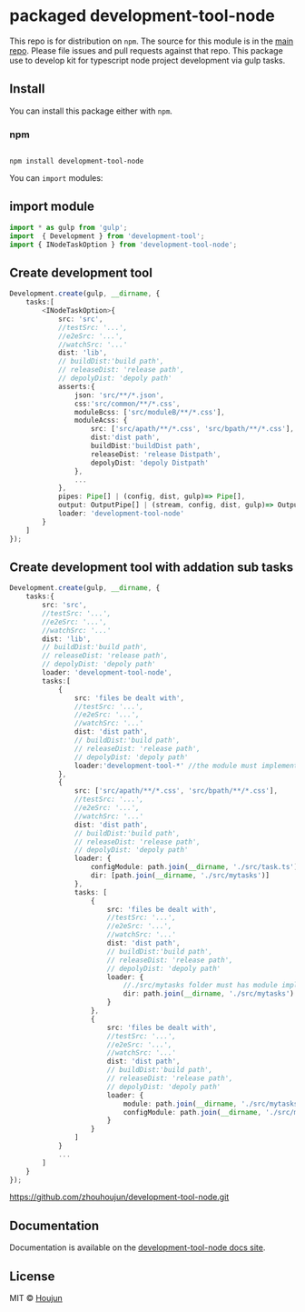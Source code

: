 # packaged development-tool-node

This repo is for distribution on `npm`. The source for this module is in the
[main repo](https://github.com/zhouhoujun/development-tool-node/src/mastert).
Please file issues and pull requests against that repo.
This package use to develop kit for typescript node project development via gulp tasks.

## Install

You can install this package either with `npm`.

### npm

```shell

npm install development-tool-node

```

You can `import` modules:

## import module

```ts
import * as gulp from 'gulp';
import  { Development } from 'development-tool';
import { INodeTaskOption } from 'development-tool-node';

```

## Create development tool

```ts
Development.create(gulp, __dirname, {
    tasks:[
        <INodeTaskOption>{
            src: 'src',
            //testSrc: '...',
            //e2eSrc: '...',
            //watchSrc: '...'
            dist: 'lib',
            // buildDist:'build path',
            // releaseDist: 'release path',
            // depolyDist: 'depoly path'
            asserts:{
                json: 'src/**/*.json',
                css:'src/common/**/*.css',
                moduleBcss: ['src/moduleB/**/*.css'],
                moduleAcss: {
                    src: ['src/apath/**/*.css', 'src/bpath/**/*.css'],
                    dist:'dist path',
                    buildDist:'buildDist path',
                    releaseDist: 'release Distpath',
                    depolyDist: 'depoly Distpath'
                },
                ...
            },
            pipes: Pipe[] | (config, dist, gulp)=> Pipe[],
            output: OutputPipe[] | (stream, config, dist, gulp)=> OutputPipe[],
            loader: 'development-tool-node'
        }
    ]
});
```

## Create development tool with addation sub tasks

```ts
Development.create(gulp, __dirname, {
    tasks:{
        src: 'src',
        //testSrc: '...',
        //e2eSrc: '...',
        //watchSrc: '...'
        dist: 'lib',
        // buildDist:'build path',
        // releaseDist: 'release path',
        // depolyDist: 'depoly path'
        loader: 'development-tool-node',
        tasks:[
            {
                src: 'files be dealt with',
                //testSrc: '...',
                //e2eSrc: '...',
                //watchSrc: '...'
                dist: 'dist path',
                // buildDist:'build path',
                // releaseDist: 'release path',
                // depolyDist: 'depoly path'
                loader:'development-tool-*' //the module must implement ITaskDefine.
            },
            {
                src: ['src/apath/**/*.css', 'src/bpath/**/*.css'],
                //testSrc: '...',
                //e2eSrc: '...',
                //watchSrc: '...'
                dist: 'dist path',
                // buildDist:'build path',
                // releaseDist: 'release path',
                // depolyDist: 'depoly path'
                loader: {
                    configModule: path.join(__dirname, './src/task.ts'), //the module must implement ITaskDefine.
                    dir: [path.join(__dirname, './src/mytasks')]
                },
                tasks: [
                    {
                        src: 'files be dealt with',
                        //testSrc: '...',
                        //e2eSrc: '...',
                        //watchSrc: '...'
                        dist: 'dist path',
                        // buildDist:'build path',
                        // releaseDist: 'release path',
                        // depolyDist: 'depoly path'
                        loader: {
                            //./src/mytasks folder must has module implement ITaskDefine.
                            dir: path.join(__dirname, './src/mytasks')
                        }
                    },
                    {
                        src: 'files be dealt with',
                        //testSrc: '...',
                        //e2eSrc: '...',
                        //watchSrc: '...'
                        dist: 'dist path',
                        // buildDist:'build path',
                        // releaseDist: 'release path',
                        // depolyDist: 'depoly path'
                        loader: {
                            module: path.join(__dirname, './src/mytasks/dosomething'),
                            configModule: path.join(__dirname, './src/mytasks/config') //the module must implement ITaskDefine.
                        }
                    }
                ]
            }
            ...
        ]
    }
});
```

https://github.com/zhouhoujun/development-tool-node.git

## Documentation

Documentation is available on the
[development-tool-node docs site](https://github.com/zhouhoujun/development-tool-node).

## License

MIT © [Houjun](https://github.com/zhouhoujun/)